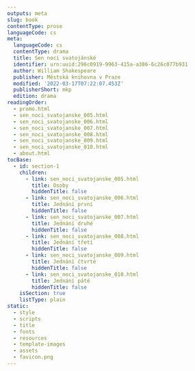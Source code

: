 ```yaml
---
outputs: meta
slug: book
contentType: prose
languageCode: cs
meta:
  languageCode: cs
  contentType: drama
  title: Sen noci svatojánské
  identifier: urn:uuid:296c0919-9963-415a-a386-6c26c077b931
  author: William Shakespeare
  publisher: Městská knihovna v Praze
  modified: '2022-03-17T07:22:07.453Z'
  publisherShort: mkp
  edition: drama
readingOrder:
  - promo.html
  - sen_noci_svatojanske_005.html
  - sen_noci_svatojanske_006.html
  - sen_noci_svatojanske_007.html
  - sen_noci_svatojanske_008.html
  - sen_noci_svatojanske_009.html
  - sen_noci_svatojanske_010.html
  - about.html
tocBase:
  - id: section-1
    children:
      - link: sen_noci_svatojanske_005.html
        title: Osoby
        hiddenTitle: false
      - link: sen_noci_svatojanske_006.html
        title: Jednání první
        hiddenTitle: false
      - link: sen_noci_svatojanske_007.html
        title: Jednání druhé
        hiddenTitle: false
      - link: sen_noci_svatojanske_008.html
        title: Jednání třetí
        hiddenTitle: false
      - link: sen_noci_svatojanske_009.html
        title: Jednání čtvrté
        hiddenTitle: false
      - link: sen_noci_svatojanske_010.html
        title: Jednání páté
        hiddenTitle: false
    isSection: true
    listType: plain
static:
  - style
  - scripts
  - title
  - fonts
  - resources
  - template-images
  - assets
  - favicon.png
---
```

